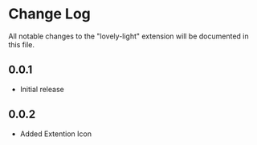 # Change Log

All notable changes to the "lovely-light" extension will be documented in this file.

## 0.0.1

- Initial release

## 0.0.2

- Added Extention Icon